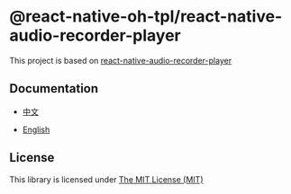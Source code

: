 # @react-native-oh-tpl/react-native-audio-recorder-player

This project is based on [react-native-audio-recorder-player](https://github.com/hyochan/react-native-audio-recorder-player)

## Documentation

- [中文](https://gitee.com/react-native-oh-library/usage-docs/blob/master/zh-cn/react-native-audio-recorder-player.md)

- [English](https://gitee.com/react-native-oh-library/usage-docs/blob/master/en/react-native-audio-recorder-player.md)

## License

This library is licensed under [The MIT License (MIT)](https://github.com/hyochan/react-native-audio-recorder-player/blob/main/LICENSE)

